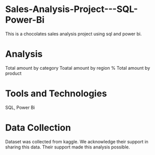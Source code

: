 # Sales-Analysis-Project---SQL-Power-Bi
This is a chocolates sales analysis project using sql and power bi.

# Analysis
Total amount by category
Toatal amount by region %
Total amount by product

# Tools and Technologies
SQL, Power Bi
# Data Collection
Dataset was collected from kaggle. We acknowledge their support in sharing this data. Their support made this analysis possible.
